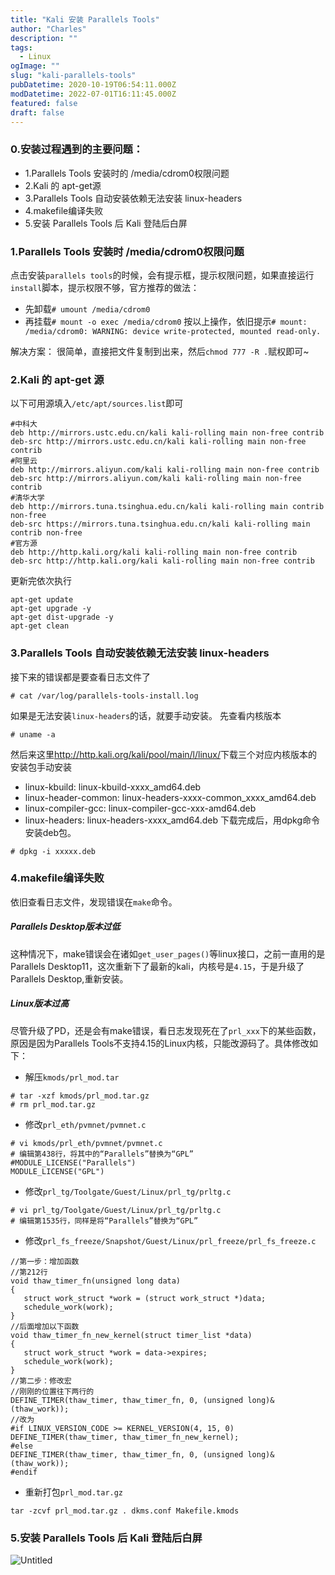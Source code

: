 ```yaml
---
title: "Kali 安装 Parallels Tools"
author: "Charles"
description: ""
tags:
  - Linux
ogImage: ""
slug: "kali-parallels-tools"
pubDatetime: 2020-10-19T06:54:11.000Z
modDatetime: 2022-07-01T16:11:45.000Z
featured: false
draft: false
---
```


### 0.安装过程遇到的主要问题：

- 1.Parallels Tools 安装时的 /media/cdrom0权限问题
- 2.Kali 的 apt-get源
- 3.Parallels Tools 自动安装依赖无法安装 linux-headers
- 4.makefile编译失败
- 5.安装 Parallels Tools 后 Kali 登陆后白屏

### 1.Parallels Tools 安装时 /media/cdrom0权限问题

点击安装`parallels tools`的时候，会有提示框，提示权限问题，如果直接运行`install`脚本，提示权限不够，官方推荐的做法：

- 先卸载`# umount /media/cdrom0`
- 再挂载`# mount -o exec /media/cdrom0`
  按以上操作，依旧提示`# mount: /media/cdrom0: WARNING: device write-protected, mounted read-only.`

解决方案：
很简单，直接把文件复制到出来，然后`chmod 777 -R .`赋权即可~

### 2.Kali 的 apt-get 源

以下可用源填入`/etc/apt/sources.list`即可

```
#中科大
deb http://mirrors.ustc.edu.cn/kali kali-rolling main non-free contrib
deb-src http://mirrors.ustc.edu.cn/kali kali-rolling main non-free contrib
#阿里云
deb http://mirrors.aliyun.com/kali kali-rolling main non-free contrib
deb-src http://mirrors.aliyun.com/kali kali-rolling main non-free contrib
#清华大学
deb http://mirrors.tuna.tsinghua.edu.cn/kali kali-rolling main contrib non-free
deb-src https://mirrors.tuna.tsinghua.edu.cn/kali kali-rolling main contrib non-free
#官方源
deb http://http.kali.org/kali kali-rolling main non-free contrib
deb-src http://http.kali.org/kali kali-rolling main non-free contrib
```

更新完依次执行

```
apt-get update
apt-get upgrade -y
apt-get dist-upgrade -y
apt-get clean
```

### 3.Parallels Tools 自动安装依赖无法安装 linux-headers

接下来的错误都是要查看日志文件了

```
# cat /var/log/parallels-tools-install.log
```

如果是无法安装`linux-headers`的话，就要手动安装。
先查看内核版本

```
# uname -a
```

然后来这里<http://http.kali.org/kali/pool/main/l/linux/>下载三个对应内核版本的安装包手动安装

- linux-kbuild: linux-kbuild-xxxx_amd64.deb
- linux-header-common: linux-headers-xxxx-common_xxxx_amd64.deb
- linux-compiler-gcc: linux-compiler-gcc-xxx-amd64.deb
- linux-headers: linux-headers-xxxx_amd64.deb
  下载完成后，用dpkg命令安装deb包。

<!---->

```
# dpkg -i xxxxx.deb
```

### 4.makefile编译失败

依旧查看日志文件，发现错误在`make`命令。

##### Parallels Desktop版本过低

这种情况下，make错误会在诸如`get_user_pages()`等linux接口，之前一直用的是Parallels Desktop11，这次重新下了最新的kali，内核号是`4.15`，于是升级了Parallels Desktop,重新安装。

##### Linux版本过高

尽管升级了PD，还是会有make错误，看日志发现死在了`prl_xxx`下的某些函数，原因是因为Parallels Tools不支持4.15的Linux内核，只能改源码了。具体修改如下：

- 解压`kmods/prl_mod.tar`

<!---->

```
# tar -xzf kmods/prl_mod.tar.gz
# rm prl_mod.tar.gz
```

- 修改`prl_eth/pvmnet/pvmnet.c`

<!---->

```
# vi kmods/prl_eth/pvmnet/pvmnet.c
# 编辑第438行，将其中的“Parallels”替换为“GPL”
#MODULE_LICENSE("Parallels")
MODULE_LICENSE("GPL")
```

- 修改`prl_tg/Toolgate/Guest/Linux/prl_tg/prltg.c`

<!---->

```
# vi prl_tg/Toolgate/Guest/Linux/prl_tg/prltg.c
# 编辑第1535行，同样是将“Parallels”替换为“GPL”
```

- 修改`prl_fs_freeze/Snapshot/Guest/Linux/prl_freeze/prl_fs_freeze.c`

<!---->

```
//第一步：增加函数
//第212行
void thaw_timer_fn(unsigned long data)
{
   struct work_struct *work = (struct work_struct *)data;
   schedule_work(work);
}
//后面增加以下函数
void thaw_timer_fn_new_kernel(struct timer_list *data)
{
   struct work_struct *work = data->expires;
   schedule_work(work);
}
//第二步：修改宏
//刚刚的位置往下两行的
DEFINE_TIMER(thaw_timer, thaw_timer_fn, 0, (unsigned long)&(thaw_work));
//改为
#if LINUX_VERSION_CODE >= KERNEL_VERSION(4, 15, 0)
DEFINE_TIMER(thaw_timer, thaw_timer_fn_new_kernel);
#else
DEFINE_TIMER(thaw_timer, thaw_timer_fn, 0, (unsigned long)&(thaw_work));
#endif
```

- 重新打包`prl_mod.tar.gz`

```shell
tar -zcvf prl_mod.tar.gz . dkms.conf Makefile.kmods
```

### 5.安装 Parallels Tools 后 Kali 登陆后白屏
![Untitled](/assets/kali-parallels-tools-1.png)